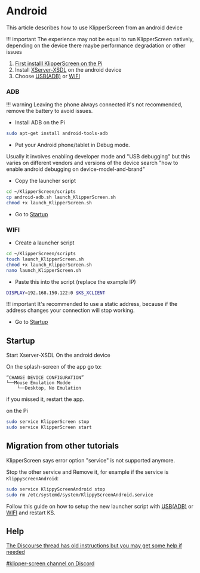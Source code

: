 # Android

This article describes how to use KlipperScreen from an android device

!!! important
    The experience may not be equal to run KlipperScreen natively,
    depending on the device there maybe performance degradation or other issues

1. [First installl KlipperScreen on the Pi](Installation.md)
2. Install [XServer-XSDL](https://play.google.com/store/apps/details?id=x.org.server) on the android device
3. Choose [USB(ADB)](#adb) or [WIFI](#wifi)

### ADB

!!! warning
    Leaving the phone always connected it's not recommended, remove the battery to avoid issues.

* Install ADB on the Pi
```bash
sudo apt-get install android-tools-adb
```
* Put your Android phone/tablet in Debug mode.

Usually it involves enabling developer mode and "USB debugging" but this varies on different vendors and versions of the device
search "how to enable android debugging on device-model-and-brand"

* Copy the launcher script

```bash
cd ~/KlipperScreen/scripts
cp android-adb.sh launch_KlipperScreen.sh
chmod +x launch_KlipperScreen.sh
```

* Go to [Startup](#startup)

### WIFI

* Create a launcher script

```bash
cd ~/KlipperScreen/scripts
touch launch_KlipperScreen.sh
chmod +x launch_KlipperScreen.sh
nano launch_KlipperScreen.sh
```

* Paste this into the script (replace the example IP)
```bash
DISPLAY=192.168.150.122:0 $KS_XCLIENT
```

!!! important
    It's recommended to use a static address, because if the address changes your connection will stop working.

* Go to [Startup](#startup)

## Startup

Start Xserver-XSDL On the android device

On the splash-screen of the app go to:
```
“CHANGE DEVICE CONFIGURATION”
└──Mouse Emulation Modde
    └──Desktop, No Emulation
```
if you missed it, restart the app.

on the Pi
```bash
sudo service KlipperScreen stop
sudo service KlipperScreen start
```

## Migration from other tutorials

KlipperScreen says error option "service" is not supported anymore.

Stop the other service and Remove it, for example if the service is `KlippyScreenAndroid`:

```bash
sudo service KlippyScreenAndroid stop
sudo rm /etc/systemd/system/KlippyScreenAndroid.service
```

Follow this guide on how to setup the new launcher script with [USB(ADB)](#adb) or [WIFI](#wifi) and restart KS.

## Help

[The Discourse thread has old instructions but you may get some help if needed](https://klipper.discourse.group/t/how-to-klipperscreen-on-android-smart-phones/1196)

[#klipper-screen channel on Discord](https://discord.klipper3d.org/)

